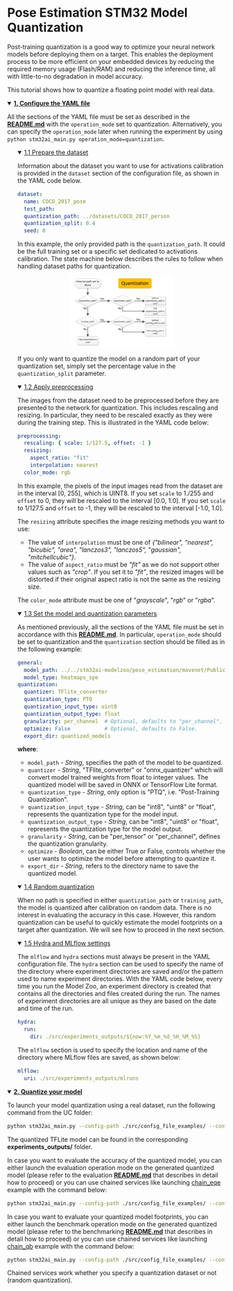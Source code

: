 # Pose Estimation STM32 Model Quantization

Post-training quantization is a good way to optimize your neural network models before deploying them on a target. This enables the deployment process to be more efficient on your embedded devices by reducing the required memory usage (Flash/RAM) and reducing the inference time, all with little-to-no degradation in model accuracy.

This tutorial shows how to quantize a floating point model with real data.


<details open><summary><a href="#1"><b>1. Configure the YAML file</b></a></summary><a id="1"></a>

All the sections of the YAML file must be set as described in the **[README.md](../README.md)** with the `operation_mode` set to quantization. Alternatively, you can specify the `operation_mode` later when running the experiment by using `python stm32ai_main.py operation_mode=quantization`.

<ul><details open><summary><a href="#1-1">1.1 Prepare the dataset</a></summary><a id="1-1"></a>

Information about the dataset you want to use for activations calibration is provided in the `dataset` section of the configuration file, as shown in the YAML code below.

```yaml
dataset:
  name: COCO_2017_pose
  test_path:
  quantization_path: ../datasets/COCO_2017_person
  quantization_split: 0.4
  seed: 0
```

In this example, the only provided path is the `quantization_path`. It could be the full training set or a specific set dedicated to activations calibration. The state machine below describes the rules to follow when handling dataset paths for quantization.
<div align="center" style="width:50%; margin: auto;">

![plot](../../../common/doc/img/state_machine_quantization.JPG)
</div>

If you only want to quantize the model on a random part of your quantization set, simply set the percentage value in the `quantization_split` parameter.

</details></ul>
<ul><details open><summary><a href="#1-2">1.2 Apply preprocessing</a></summary><a id="1-2"></a>

The images from the dataset need to be preprocessed before they are presented to the network for quantization. This includes rescaling and resizing. In particular, they need to be rescaled exactly as they were during the training step. This is illustrated in the YAML code below:

```yaml
preprocessing:
  rescaling: { scale: 1/127.5, offset: -1 }
  resizing:
    aspect_ratio: "fit"
    interpolation: nearest
  color_mode: rgb
```

In this example, the pixels of the input images read from the dataset are in the interval [0, 255], which is UINT8. If you set `scale` to 1./255 and `offset` to 0, they will be rescaled to the interval [0.0, 1.0]. If you set `scale` to 1/127.5 and `offset` to -1, they will be rescaled to the interval [-1.0, 1.0].

The `resizing` attribute specifies the image resizing methods you want to use:

- The value of `interpolation` must be one of *{"bilinear", "nearest", "bicubic", "area", "lanczos3", "lanczos5", "gaussian", "mitchellcubic"}*.
- The value of `aspect_ratio` must be *"fit"* as we do not support other values such as *"crop"*. If you set it to *"fit"*, the resized images will be distorted if their original aspect ratio is not the same as the resizing size.

The `color_mode` attribute must be one of "*grayscale*", "*rgb*" or "*rgba*".

</details></ul>
<ul><details open><summary><a href="#1-3">1.3 Set the model and quantization parameters</a></summary><a id="1-3"></a>

As mentioned previously, all the sections of the YAML file must be set in accordance with this **[README.md](../README.md)**. In particular, `operation_mode` should be set to quantization and the `quantization` section should be filled as in the following example:

```yaml
general:
  model_path: ../../stm32ai-modelzoo/pose_estimation/movenet/Public_pretrainedmodel_custom_dataset/custom_dataset_person_17kpts/movenet_lightning_heatmaps_192/movenet_lightning_heatmaps_192.h5
  model_type: heatmaps_spe
quantization:
  quantizer: TFlite_converter
  quantization_type: PTQ
  quantization_input_type: uint8
  quantization_output_type: float
  granularity: per_channel  # Optional, defaults to "per_channel".
  optimize: False           # Optional, defaults to False.
  export_dir: quantized_models
```

**where**:

- `model_path` - *String*, specifies the path of the model to be quantized.
- `quantizer` - *String*, "TFlite_converter" or "onnx_quantizer" which will convert model trained weights from float to integer values. The quantized model will be saved in ONNX or TensorFlow Lite format.
- `quantization_type` - *String*, only option is "PTQ", i.e. "Post-Training Quantization".
- `quantization_input_type` - *String*, can be "int8", "uint8" or "float", represents the quantization type for the model input.
- `quantization_output_type` - *String*, can be "int8", "uint8" or "float", represents the quantization type for the model output.
- `granularity` - *String*, can be "per_tensor" or "per_channel", defines the quantization granularity.
- `optimize` - *Boolean*, can be either True or False, controls whether the user wants to optimize the model before attempting to quantize it.
- `export_dir` - *String*, refers to the directory name to save the quantized model.

</details></ul>
<ul><details open><summary><a href="#1-4">1.4 Random quantization</a></summary><a id="1-4"></a>

When no path is specified in either `quantization_path` or `training_path`, the model is quantized after calibration on random data. There is no interest in evaluating the accuracy in this case. However, this random quantization can be useful to quickly estimate the model footprints on a target after quantization. We will see how to proceed in the next section.

</details></ul>
<ul><details open><summary><a href="#1-5">1.5 Hydra and MLflow settings</a></summary><a id="1-5"></a>

The `mlflow` and `hydra` sections must always be present in the YAML configuration file. The `hydra` section can be used to specify the name of the directory where experiment directories are saved and/or the pattern used to name experiment directories. With the YAML code below, every time you run the Model Zoo, an experiment directory is created that contains all the directories and files created during the run. The names of experiment directories are all unique as they are based on the date and time of the run.

```yaml
hydra:
  run:
    dir: ./src/experiments_outputs/${now:%Y_%m_%d_%H_%M_%S}
```

The `mlflow` section is used to specify the location and name of the directory where MLflow files are saved, as shown
below:

```yaml
mlflow:
  uri: ./src/experiments_outputs/mlruns
```

</details></ul>
</details>
<details open><summary><a href="#2"><b>2. Quantize your model</b></a></summary><a id="2"></a>

To launch your model quantization using a real dataset, run the following command from the UC folder:

```bash
python stm32ai_main.py --config-path ./src/config_file_examples/ --config-name quantization_config.yaml
```

The quantized TFLite model can be found in the corresponding **experiments_outputs/** folder.

In case you want to evaluate the accuracy of the quantized model, you can either launch the evaluation operation mode on the generated quantized model (please refer to the evaluation **[README.md](../evaluation/README.md)** that describes in detail how to proceed) or you can use chained services like launching [chain_eqe](../config_file_examples/chain_eqe_config.yaml) example with the command below:

```bash
python stm32ai_main.py --config-path ./src/config_file_examples/ --config-name chain_eqe_config.yaml
```

In case you want to evaluate your quantized model footprints, you can either launch the benchmark operation mode on the generated quantized model (please refer to the benchmarking **[README.md](../benchmarking/README.md)** that describes in detail how to proceed) or you can use chained services like launching [chain_qb](../config_file_examples/chain_qb_config.yaml) example with the command below:

```bash
python stm32ai_main.py --config-path ./src/config_file_examples/ --config-name chain_qb_config.yaml
```

Chained services work whether you specify a quantization dataset or not (random quantization).

</details>
